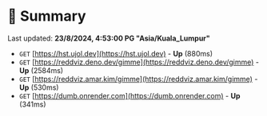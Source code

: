 # 📖 Summary
Last updated: **23/8/2024, 4:53:00 PG "Asia/Kuala_Lumpur"**

- `GET` [https://hst.ujol.dev](https://hst.ujol.dev) - **Up** (880ms)
- `GET` [https://reddviz.deno.dev/gimme](https://reddviz.deno.dev/gimme) - **Up** (2584ms)
- `GET` [https://reddviz.amar.kim/gimme](https://reddviz.amar.kim/gimme) - **Up** (530ms)
- `GET` [https://dumb.onrender.com](https://dumb.onrender.com) - **Up** (341ms)
